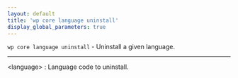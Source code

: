 ```yaml
---
layout: default
title: 'wp core language uninstall'
display_global_parameters: true
---
```


`wp core language uninstall` - Uninstall a given language.

<hr />

&lt;language&gt;
: Language code to uninstall.



